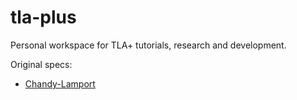 # tla-plus

Personal workspace for TLA+ tutorials, research and development.

Original specs:

- [Chandy-Lamport](/distributed-algorithms/3.1%20Chandy-Lamport/)
